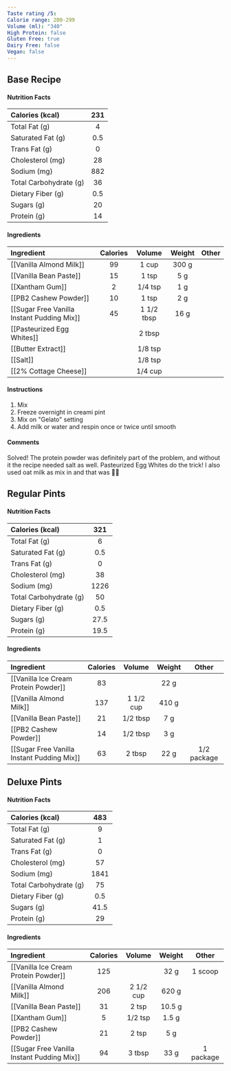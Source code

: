 ```yaml
---
Taste rating /5:
Calorie range: 200-299
Volume (ml): "340"
High Protein: false
Gluten Free: true
Dairy Free: false
Vegan: false
---
```

## Base Recipe
#### Nutrition Facts
| Calories (kcal) | 231 |
| :-- | :--: |
| Total Fat (g) | 4 |
| Saturated Fat (g) | 0.5 |
| Trans Fat (g) | 0 |
| Cholesterol (mg) | 28 |
| Sodium (mg) | 882 |
| Total Carbohydrate (g) | 36 |
| Dietary Fiber (g) | 0.5 |
| Sugars (g) | 20 |
| Protein (g) | 14 |
#### Ingredients
| Ingredient                                 | Calories |   Volume   | Weight | Other |
| :----------------------------------------- | :------: | :--------: | :----: | :---: |
| [[Vanilla Almond Milk]]                    |    99    |   1 cup    | 300 g  |       |
| [[Vanilla Bean Paste]]                     |    15    |   1 tsp    |  5 g   |       |
| [[Xantham Gum]]                            |    2     |  1/4 tsp   |  1 g   |       |
| [[PB2 Cashew Powder]]                      |    10    |   1 tsp    |  2 g   |       |
| [[Sugar Free Vanilla Instant Pudding Mix]] |    45    | 1 1/2 tbsp |  16 g  |       |
| [[Pasteurized Egg Whites]]                 |          |   2 tbsp   |        |       |
| [[Butter Extract]]                         |          |  1/8 tsp   |        |       |
| [[Salt]]                                   |          |  1/8 tsp   |        |       |
| [[2% Cottage Cheese]]                      |          |  1/4 cup   |        |       |
#### Instructions

1. Mix
2. Freeze overnight in creami pint
3. Mix on "Gelato" setting
4. Add milk or water and respin once or twice until smooth

#### Comments

Solved! The protein powder was definitely part of the problem, and without it the recipe needed salt as well. Pasteurized Egg Whites do the trick! I also used oat milk as mix in and that was 🙌🏻

## Regular Pints
#### Nutrition Facts
| Calories (kcal) | 321 |
| :-- | :--: |
| Total Fat (g) | 6 |
| Saturated Fat (g) | 0.5 |
| Trans Fat (g) | 0 |
| Cholesterol (mg) | 38 |
| Sodium (mg) | 1226 |
| Total Carbohydrate (g) | 50 |
| Dietary Fiber (g) | 0.5 |
| Sugars (g) | 27.5 |
| Protein (g) | 19.5 |
#### Ingredients
| Ingredient                                 | Calories |  Volume   | Weight |    Other    |
| :----------------------------------------- | :------: | :-------: | :----: | :---------: |
| [[Vanilla Ice Cream Protein Powder]]       |    83    |           |  22 g  |             |
| [[Vanilla Almond Milk]]                    |   137    | 1 1/2 cup | 410 g  |             |
| [[Vanilla Bean Paste]]                     |    21    | 1/2 tbsp  |  7 g   |             |
| [[PB2 Cashew Powder]]                      |    14    | 1/2 tbsp  |  3 g   |             |
| [[Sugar Free Vanilla Instant Pudding Mix]] |    63    |  2 tbsp   |  22 g  | 1/2 package |

## Deluxe Pints
#### Nutrition Facts
| Calories (kcal) | 483 |
| :-- | :--: |
| Total Fat (g) | 9 |
| Saturated Fat (g) | 1 |
| Trans Fat (g) | 0 |
| Cholesterol (mg) | 57 |
| Sodium (mg) | 1841 |
| Total Carbohydrate (g) | 75 |
| Dietary Fiber (g) | 0.5 |
| Sugars (g) | 41.5 |
| Protein (g) | 29 |
#### Ingredients
| Ingredient | Calories | Volume | Weight | Other |
| :-- | :--: | :--: | :--: | :--: |
| [[Vanilla Ice Cream Protein Powder]] | 125 | | 32 g | 1 scoop |
| [[Vanilla Almond Milk]] | 206 | 2 1/2 cup | 620 g | |
| [[Vanilla Bean Paste]] | 31 | 2 tsp | 10.5 g | |
| [[Xantham Gum]] | 5 | 1/2 tsp | 1.5 g | |
| [[PB2 Cashew Powder]] | 21 | 2 tsp | 5 g | |
| [[Sugar Free Vanilla Instant Pudding Mix]] | 94 | 3 tbsp | 33 g | 1 package |
